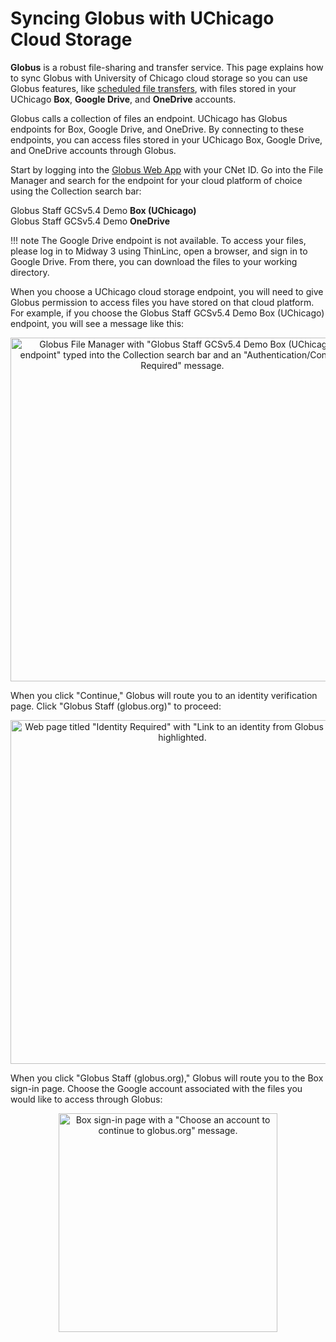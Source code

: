 # Syncing Globus with UChicago Cloud Storage

**Globus** is a robust file-sharing and transfer service. This page explains how to sync Globus with University of Chicago cloud storage so you can use Globus features, like <a href='./globus/transfer-files/#Schedule-a-File-Transfer'>scheduled file transfers</a>, with files stored in your UChicago **Box**, **Google Drive**, and **OneDrive** accounts.

Globus calls a collection of files an endpoint. UChicago has Globus endpoints for Box, Google Drive, and OneDrive. By connecting to these endpoints, you can access files stored in your UChicago Box, Google Drive, and OneDrive accounts through Globus.

Start by logging into the <a href='https://globus.rcc.uchicago.edu/' target='_blank'>Globus Web App</a> with your CNet ID. Go into the File Manager and search for the endpoint for your cloud platform of choice using the Collection search bar:

Globus Staff GCSv5.4 Demo **Box (UChicago)**<br/> 
Globus Staff GCSv5.4 Demo **OneDrive** 

!!! note
	The Google Drive endpoint is not available. To access your files, please log in to Midway 3 using ThinLinc, open a browser, and sign in to Google Drive. From there, you can download the files to your working directory. 


When you choose a UChicago cloud storage endpoint, you will need to give Globus permission to access files you have stored on that cloud platform. For example, if you choose the Globus Staff GCSv5.4 Demo Box (UChicago) endpoint, you will see a message like this:

<p align='center'>
<img src='../../img/globus/box.png'
width='550'
alt='Globus File Manager with "Globus Staff GCSv5.4 Demo Box (UChicago) endpoint" typed into the Collection search bar and an "Authentication/Consent Required" message.'/>
</p>

When you click "Continue," Globus will route you to an identity verification page. Click "Globus Staff (globus.org)" to proceed:

<p align='center'>
<img src='../../img/globus/box-identity-required.png'
width='550'
alt='Web page titled "Identity Required" with "Link to an identity from Globus Staff" highlighted.'/>
</p>

When you click "Globus Staff (globus.org)," Globus will route you to the Box sign-in page. Choose the Google account associated with the files you would like to access through Globus:

<p align='center'>
<img src='../../img/globus/box-sign-in.png'
width='350'
alt='Box sign-in page with a "Choose an account to continue to globus.org" message.'/>
</p>

